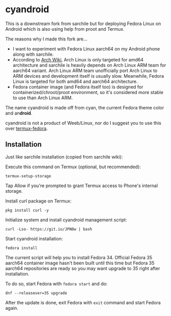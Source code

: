 # cyandroid

This is a downstream fork from sarchile but for deploying Fedora Linux on Android which is also using help from proot and Termux.

The reasons why I made this fork are...

* I want to experiment with Fedora Linux aarch64 on my Android phone along with sarchile.
* According to [Arch Wiki](https://wiki.archlinux.org/title/Frequently_asked_questions#Why_would_I_not_want_to_use_Arch?), Arch Linux is only targeted for amd64 architecture and sarchile is heavily depends on Arch Linux ARM team for aarch64 variant. Arch Linux ARM team unofficially port Arch Linux to ARM devices and development itself is usually slow. Meanwhile, Fedora Linux is targeted for both amd64 and aarch64 architecture.
* Fedora container image (and Fedora itself too) is designed for containerized/chroot/proot environment, so it's considered more stable to use than Arch Linux ARM.

The name cyandroid is made off from cyan, the current Fedora theme color and an**droid**.

cyandroid is not a product of Weeb/Linux, nor do I suggest you to use this over [termux-fedora](https://github.com/nmilosev/termux-fedora).

## Installation

Just like sarchile installation (copied from sarchile wiki): 

Execute this command on Termux (optional, but recommended):
```
termux-setup-storage
```
Tap Allow if you're prompted to grant Termux access to Phone's internal storage.

Install curl package on Termux:
```
pkg install curl -y
```

Initialize system and install cyandroid management script:
```
curl -Lso- https://git.io/JPN0w | bash
```

Start cyandroid installation:
```
fedora install
```

The current script will help you to install Fedora 34. Official Fedora 35 aarch64 container image hasn't been built until this time but Fedora 35 aarch64 repositories are ready so you may want upgrade to 35 right after installation.

To do so, start Fedora with `fedora start` and do:

```
dnf --releasever=35 upgrade
```
After the update is done, exit Fedora with `exit` command and start Fedora again.
